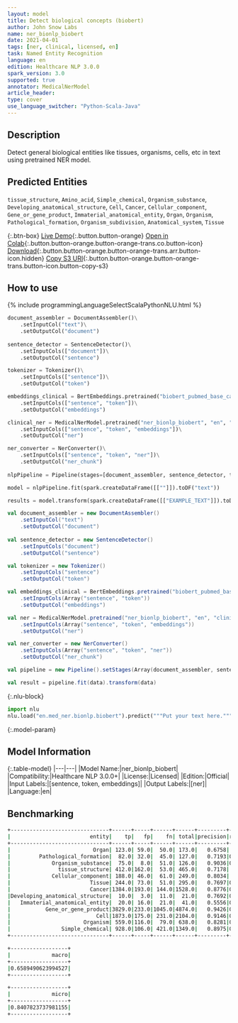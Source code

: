 ```yaml
---
layout: model
title: Detect biological concepts (biobert)
author: John Snow Labs
name: ner_bionlp_biobert
date: 2021-04-01
tags: [ner, clinical, licensed, en]
task: Named Entity Recognition
language: en
edition: Healthcare NLP 3.0.0
spark_version: 3.0
supported: true
annotator: MedicalNerModel
article_header:
type: cover
use_language_switcher: "Python-Scala-Java"
---
```


## Description

Detect general biological entities like tissues, organisms, cells, etc in text using pretrained NER model.

## Predicted Entities

`tissue_structure`, `Amino_acid`, `Simple_chemical`, `Organism_substance`, `Developing_anatomical_structure`, `Cell`, `Cancer`, `Cellular_component`, `Gene_or_gene_product`, `Immaterial_anatomical_entity`, `Organ`, `Organism`, `Pathological_formation`, `Organism_subdivision`, `Anatomical_system`, `Tissue`

{:.btn-box}
[Live Demo](https://demo.johnsnowlabs.com/healthcare/NER_TUMOR/){:.button.button-orange}
[Open in Colab](https://colab.research.google.com/github/JohnSnowLabs/spark-nlp-workshop/blob/master/tutorials/Certification_Trainings/Healthcare/1.Clinical_Named_Entity_Recognition_Model.ipynb){:.button.button-orange.button-orange-trans.co.button-icon}
[Download](https://s3.amazonaws.com/auxdata.johnsnowlabs.com/clinical/models/ner_bionlp_biobert_en_3.0.0_3.0_1617260864949.zip){:.button.button-orange.button-orange-trans.arr.button-icon.hidden}
[Copy S3 URI](s3://auxdata.johnsnowlabs.com/clinical/models/ner_bionlp_biobert_en_3.0.0_3.0_1617260864949.zip){:.button.button-orange.button-orange-trans.button-icon.button-copy-s3}

## How to use

<div class="tabs-box" markdown="1">
{% include programmingLanguageSelectScalaPythonNLU.html %}

```python
document_assembler = DocumentAssembler()\
    .setInputCol("text")\
    .setOutputCol("document")
         
sentence_detector = SentenceDetector()\
    .setInputCols(["document"])\
    .setOutputCol("sentence")

tokenizer = Tokenizer()\
    .setInputCols(["sentence"])\
    .setOutputCol("token")

embeddings_clinical = BertEmbeddings.pretrained("biobert_pubmed_base_cased")\
    .setInputCols(["sentence", "token"])\
    .setOutputCol("embeddings")

clinical_ner = MedicalNerModel.pretrained("ner_bionlp_biobert", "en", "clinical/models")\
    .setInputCols(["sentence", "token", "embeddings"])\
    .setOutputCol("ner")

ner_converter = NerConverter()\
 	.setInputCols(["sentence", "token", "ner"])\
 	.setOutputCol("ner_chunk")
    
nlpPipeline = Pipeline(stages=[document_assembler, sentence_detector, tokenizer, embeddings_clinical, clinical_ner, ner_converter])

model = nlpPipeline.fit(spark.createDataFrame([[""]]).toDF("text"))

results = model.transform(spark.createDataFrame([["EXAMPLE_TEXT"]]).toDF("text"))
```
```scala
val document_assembler = new DocumentAssembler()
    .setInputCol("text")
    .setOutputCol("document")
         
val sentence_detector = new SentenceDetector()
    .setInputCols("document")
    .setOutputCol("sentence")

val tokenizer = new Tokenizer()
    .setInputCols("sentence")
    .setOutputCol("token")

val embeddings_clinical = BertEmbeddings.pretrained("biobert_pubmed_base_cased")
    .setInputCols(Array("sentence", "token"))
    .setOutputCol("embeddings")

val ner = MedicalNerModel.pretrained("ner_bionlp_biobert", "en", "clinical/models")
    .setInputCols(Array("sentence", "token", "embeddings"))
    .setOutputCol("ner")

val ner_converter = new NerConverter()
 	.setInputCols(Array("sentence", "token", "ner"))
 	.setOutputCol("ner_chunk")

val pipeline = new Pipeline().setStages(Array(document_assembler, sentence_detector, tokenizer, embeddings_clinical, ner, ner_converter))

val result = pipeline.fit(data).transform(data)
```


{:.nlu-block}
```python
import nlu
nlu.load("en.med_ner.bionlp.biobert").predict("""Put your text here.""")
```

</div>

{:.model-param}
## Model Information

{:.table-model}
|---|---|
|Model Name:|ner_bionlp_biobert|
|Compatibility:|Healthcare NLP 3.0.0+|
|License:|Licensed|
|Edition:|Official|
|Input Labels:|[sentence, token, embeddings]|
|Output Labels:|[ner]|
|Language:|en|


## Benchmarking
```bash
+-------------------------------+------+-----+------+------+---------+------+------+
|                         entity|    tp|   fp|    fn| total|precision|recall|    f1|
+-------------------------------+------+-----+------+------+---------+------+------+
|                          Organ| 123.0| 59.0|  50.0| 173.0|   0.6758| 0.711| 0.693|
|         Pathological_formation|  82.0| 32.0|  45.0| 127.0|   0.7193|0.6457|0.6805|
|             Organism_substance|  75.0|  8.0|  51.0| 126.0|   0.9036|0.5952|0.7177|
|               tissue_structure| 412.0|162.0|  53.0| 465.0|   0.7178| 0.886|0.7931|
|             Cellular_component| 188.0| 46.0|  61.0| 249.0|   0.8034| 0.755|0.7785|
|                         Tissue| 244.0| 73.0|  51.0| 295.0|   0.7697|0.8271|0.7974|
|                         Cancer|1384.0|193.0| 144.0|1528.0|   0.8776|0.9058|0.8915|
|Developing_anatomical_structure|  10.0|  3.0|  11.0|  21.0|   0.7692|0.4762|0.5882|
|   Immaterial_anatomical_entity|  20.0| 16.0|  21.0|  41.0|   0.5556|0.4878|0.5195|
|           Gene_or_gene_product|3829.0|233.0|1045.0|4874.0|   0.9426|0.7856| 0.857|
|                           Cell|1873.0|175.0| 231.0|2104.0|   0.9146|0.8902|0.9022|
|                       Organism| 559.0|116.0|  79.0| 638.0|   0.8281|0.8762|0.8515|
|                Simple_chemical| 928.0|106.0| 421.0|1349.0|   0.8975|0.6879|0.7789|
+-------------------------------+------+-----+------+------+---------+------+------+

+------------------+
|             macro|
+------------------+
|0.6589490623994527|
+------------------+

+------------------+
|             micro|
+------------------+
|0.8407823737981155|
+------------------+
```